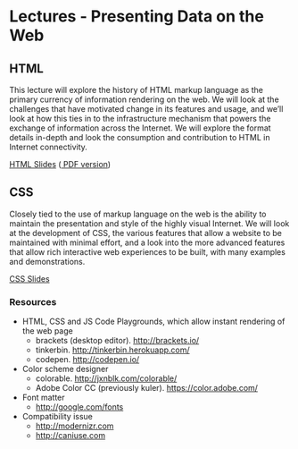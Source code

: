 Lectures - Presenting Data on the Web
=======================================

## HTML

This lecture will explore the history of HTML markup language as the primary currency of information rendering on the web. We will look at the challenges that have motivated change in its features and usage, and we’ll look at how this ties in to the infrastructure mechanism that powers the exchange of information across the Internet. We will explore the format details in-depth and look the consumption and contribution to HTML in Internet connectivity.

<a href="http://davismarques.com/projects/info20002/html/"> HTML Slides</a> (<a href="info20002-html-slides.pdf" file="pdf"> PDF version</a>)

## CSS
Closely tied to the use of markup language on the web is the ability to maintain the presentation and style of the highly visual Internet. We will look at the development of CSS, the various features that allow a website to be maintained with minimal effort, and a look into the more advanced features that allow rich interactive web experiences to be built, with many examples and demonstrations.

<a href="http://davismarques.com/projects/info20002/css/"> CSS Slides</a>

### Resources
- HTML, CSS and JS Code Playgrounds, which allow instant rendering of the web page
  * brackets (desktop editor). http://brackets.io/
  * tinkerbin. http://tinkerbin.herokuapp.com/
  * codepen. http://codepen.io/
- Color scheme designer
  * colorable. http://jxnblk.com/colorable/
  * Adobe Color CC (previously kuler). https://color.adobe.com/
- Font matter
  * http://google.com/fonts
- Compatibility issue
  * http://modernizr.com
  * http://caniuse.com
